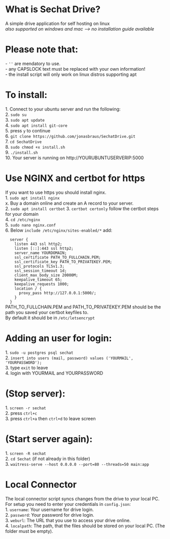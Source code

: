<h1>What is Sechat Drive?</h1>
A simple drive application for self hosting on linux<br/>
<i>also supported on windows and mac --> no installation guide available</i>

<h1>Please note that:</h1>
- <code>''</code> are mendatory to use. <br/>
- any CAPSLOCK text must be replaced with your own information!<br/>
- the install script will only work on linux distros supporting apt

<h1>To install:</h1>
1. Connect to your ubuntu server and run the following:<br/>
2. <code>sudo su</code><br/>
3. <code>sudo apt update</code><br/>
4. <code>sudo apt install git-core</code><br/>
5. press <code>y</code> to continue<br/>
6. <code>git clone https://github.com/jonasbraus/SechatDrive.git</code><br/>
7. <code>cd SechatDrive</code><br/>
8. <code>sudo chmod +x install.sh</code><br/>
9. <code>./install.sh</code><br/>
10. Your server is running on http://YOURUBUNTUSERVERIP:5000<br/>

<h1>Use NGINX and certbot for https</h1>
If you want to use https you should install nginx.<br/>
1. <code>sudo apt install nginx</code><br/>
x. Buy a domain online and create an A record to your server. <br/>
2. <code>sudo apt install certbot</code>
3. <code>certbot certonly</code> follow the certbot steps for your domain<br/>
4. <code>cd /etc/nginx</code><br/>
5. <code>sudo nano nginx.conf</code><br/>
6. Below <code>include /etc/nginx/sites-enabled/*</code> add:<br/>
<code>
  server {
    listen 443 ssl http2;
    listen [::]:443 ssl http2;
    server_name YOURDOMAIN;
    ssl_certificate PATH_TO_FULLCHAIN.PEM;
    ssl_certificate_key PATH_TO_PRIVATEKEY.PEM;
    ssl_protocols TLSv1.3;
    ssl_session_timeout 1d;
    client_max_body_size 20000M;
    keepalive_timeout 65;
    keepalive_requests 1000;
    location / {
      proxy_pass http://127.0.0.1:5000/;
    }
  }
</code>
PATH_TO_FULLCHAIN.PEM and PATH_TO_PRIVATEKEY.PEM should be the path you saved your certbot keyfiles to.<br/>
By default it should be in <code>/etc/letsencrypt</code>



<h1>Adding an user for login:</h1>
1. <code>sudo -u postgres psql sechat</code><br/>
2. <code>insert into users (mail, password) values ('YOURMAIL', 'YOURPASSWORD');</code><br/>
3. type <code>exit</code> to leave<br/>
4. login with YOURMAIL and YOURPASSWORD<br/>

<h1>(Stop server):</h1>
1. <code>screen -r sechat</code><br/>
2. press <code>ctrl+c</code><br/>
3. press <code>ctrl+a</code> then <code>ctrl+d</code> to leave screen<br/>

<h1>(Start server again):</h1>
1. <code>screen -R sechat</code><br/>
2. <code>cd Sechat</code> (if not already in this folder)<br/>
3. <code>waitress-serve --host 0.0.0.0 --port=80 --threads=50 main:app</code><br/>

<h1>Local Connector</h1>
The local connector script syncs changes from the drive to your local PC.<br/>
For setup you need to enter your credentials in <code>config.json</code>:<br/>
1. <code>username</code>: Your username for drive login.<br/>
2. <code>password</code>: Your password for drive login.<br/>
3. <code>weburl</code>: The URL that you use to access your drive online.<br/>
4. <code>localpath</code>: The path, that the files should be stored on your local PC. (The folder must be empty).<br/>

